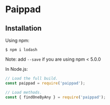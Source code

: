 # Paippad

## Installation

Using npm:
```shell
$ npm i lodash
```
Note: add `--save` if you are using npm < 5.0.0

In Node.js:
```js
// Load the full build.
const paippad = require('paippad');

// Load methods.
const { findOneByAny } = require('paippad');

```

